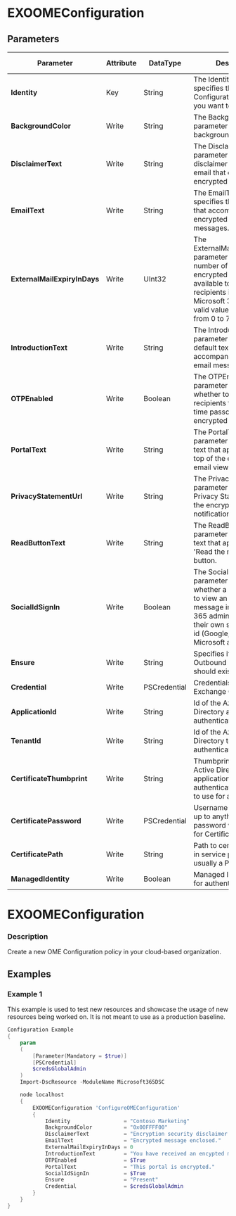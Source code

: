 ﻿# EXOOMEConfiguration

## Parameters

| Parameter | Attribute | DataType | Description | Allowed Values |
| --- | --- | --- | --- | --- |
| **Identity** | Key | String | The Identity parameter specifies the OME Configuration policy that you want to modify. ||
| **BackgroundColor** | Write | String | The BackgroundColor parameter specifies the background color ||
| **DisclaimerText** | Write | String | The DisclaimerText parameter specifies the disclaimer text in the email that contains the encrypted message ||
| **EmailText** | Write | String | The EmailText parameter specifies the default text that accompanies encrypted email messages. ||
| **ExternalMailExpiryInDays** | Write | UInt32 | The ExternalMailExpiryInDays parameter specifies the number of days that the encrypted message is available to external recipients in the Microsoft 365 portal. A valid value is an integer from 0 to 730. ||
| **IntroductionText** | Write | String | The IntroductionText parameter specifies the default text that accompanies encrypted email messages. ||
| **OTPEnabled** | Write | Boolean | The OTPEnabled parameter specifies whether to allow recipients to use a one-time passcode to view encrypted messages. ||
| **PortalText** | Write | String | The PortalText parameter specifies the text that appears at the top of the encrypted email viewing portal. ||
| **PrivacyStatementUrl** | Write | String | The PrivacyStatementUrl parameter specifies the Privacy Statement link in the encrypted email notification message. ||
| **ReadButtonText** | Write | String | The ReadButtonText parameter specifies the text that appears on the 'Read the message' button.  ||
| **SocialIdSignIn** | Write | Boolean | The SocialIdSignIn parameter specifies whether a user is allowed to view an encrypted message in the Microsoft 365 admin center using their own social network id (Google, Yahoo, and Microsoft account). ||
| **Ensure** | Write | String | Specifies if this Outbound connector should exist. |Present, Absent|
| **Credential** | Write | PSCredential | Credentials of the Exchange Global Admin ||
| **ApplicationId** | Write | String | Id of the Azure Active Directory application to authenticate with. ||
| **TenantId** | Write | String | Id of the Azure Active Directory tenant used for authentication. ||
| **CertificateThumbprint** | Write | String | Thumbprint of the Azure Active Directory application's authentication certificate to use for authentication. ||
| **CertificatePassword** | Write | PSCredential | Username can be made up to anything but password will be used for CertificatePassword ||
| **CertificatePath** | Write | String | Path to certificate used in service principal usually a PFX file. ||
| **ManagedIdentity** | Write | Boolean | Managed ID being used for authentication. ||

# EXOOMEConfiguration

### Description

Create a new OME Configuration policy in your cloud-based organization.

## Examples

### Example 1

This example is used to test new resources and showcase the usage of new resources being worked on.
It is not meant to use as a production baseline.

```powershell
Configuration Example
{
    param
    (
        [Parameter(Mandatory = $true)]
        [PSCredential]
        $credsGlobalAdmin
    )
    Import-DscResource -ModuleName Microsoft365DSC

    node localhost
    {
        EXOOMEConfiguration 'ConfigureOMEConfiguration'
        {
            Identity                 = "Contoso Marketing"
            BackgroundColor          = "0x00FFFF00"
            DisclaimerText           = "Encryption security disclaimer."
            EmailText                = "Encrypted message enclosed."
            ExternalMailExpiryInDays = 0
            IntroductionText         = "You have received an encypted message"
            OTPEnabled               = $True
            PortalText               = "This portal is encrypted."
            SocialIdSignIn           = $True
            Ensure                   = "Present"
            Credential               = $credsGlobalAdmin
        }
    }
}
```

